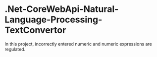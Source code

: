 # .Net-CoreWebApi-Natural-Language-Processing-TextConvertor
In this project, incorrectly entered numeric and numeric expressions are regulated.
